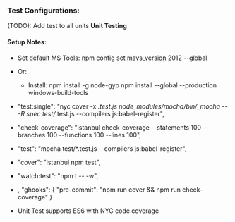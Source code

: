 ### Test Configurations:

(TODO): Add test to all units **Unit Testing**

#### Setup Notes:

- Set default MS Tools: npm config set msvs_version 2012 --global
- Or:
	* Install: 	npm install -g node-gyp
				npm install --global --production windows-build-tools



- "test:single": "nyc cover -x *.test.js node_modules/mocha/bin/_mocha -- -R spec test/*.test.js --compilers js:babel-register",

- "check-coverage": "istanbul check-coverage --statements 100 --branches 100 --functions 100 --lines 100",

- "test": "mocha test/*.test.js --compilers js:babel-register",

- "cover": "istanbul npm test",

- "watch:test": "npm t -- -w",

- ,
    "ghooks": {
      "pre-commit": "npm run cover && npm run check-coverage"
    }

- Unit Test supports ES6 with NYC code coverage	